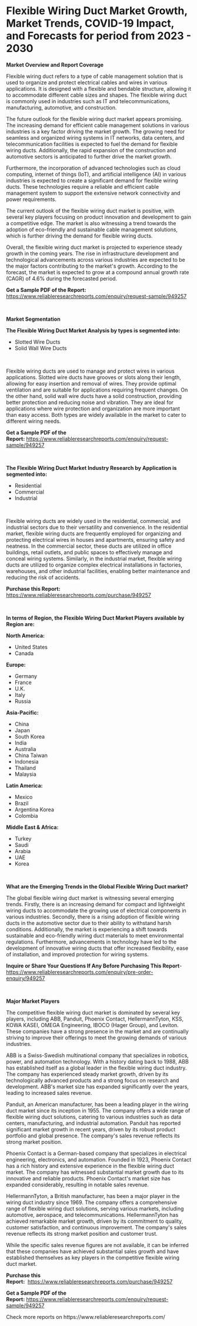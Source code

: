 <p><h1>Flexible Wiring Duct Market Growth, Market Trends, COVID-19 Impact, and Forecasts for period from 2023 - 2030</h1></p><p><strong>Market Overview and Report Coverage</strong></p>
<p><p>Flexible wiring duct refers to a type of cable management solution that is used to organize and protect electrical cables and wires in various applications. It is designed with a flexible and bendable structure, allowing it to accommodate different cable sizes and shapes. The flexible wiring duct is commonly used in industries such as IT and telecommunications, manufacturing, automotive, and construction.</p><p>The future outlook for the flexible wiring duct market appears promising. The increasing demand for efficient cable management solutions in various industries is a key factor driving the market growth. The growing need for seamless and organized wiring systems in IT networks, data centers, and telecommunication facilities is expected to fuel the demand for flexible wiring ducts. Additionally, the rapid expansion of the construction and automotive sectors is anticipated to further drive the market growth.</p><p>Furthermore, the incorporation of advanced technologies such as cloud computing, internet of things (IoT), and artificial intelligence (AI) in various industries is expected to create a significant demand for flexible wiring ducts. These technologies require a reliable and efficient cable management system to support the extensive network connectivity and power requirements.</p><p>The current outlook of the flexible wiring duct market is positive, with several key players focusing on product innovation and development to gain a competitive edge. The market is also witnessing a trend towards the adoption of eco-friendly and sustainable cable management solutions, which is further driving the demand for flexible wiring ducts.</p><p>Overall, the flexible wiring duct market is projected to experience steady growth in the coming years. The rise in infrastructure development and technological advancements across various industries are expected to be the major factors contributing to the market's growth. According to the forecast, the market is expected to grow at a compound annual growth rate (CAGR) of 4.6% during the forecasted period.</p></p>
<p><strong>Get a Sample PDF of the Report:</strong> <a href="https://www.reliableresearchreports.com/enquiry/request-sample/949257">https://www.reliableresearchreports.com/enquiry/request-sample/949257</a></p>
<p>&nbsp;</p>
<p><strong>Market Segmentation</strong></p>
<p><strong>The Flexible Wiring Duct Market Analysis by types is segmented into:</strong></p>
<p><ul><li>Slotted Wire Ducts</li><li>Solid Wall Wire Ducts</li></ul></p>
<p>&nbsp;</p>
<p><p>Flexible wiring ducts are used to manage and protect wires in various applications. Slotted wire ducts have grooves or slots along their length, allowing for easy insertion and removal of wires. They provide optimal ventilation and are suitable for applications requiring frequent changes. On the other hand, solid wall wire ducts have a solid construction, providing better protection and reducing noise and vibration. They are ideal for applications where wire protection and organization are more important than easy access. Both types are widely available in the market to cater to different wiring needs.</p></p>
<p><strong>Get a Sample PDF of the Report:</strong>&nbsp;<a href="https://www.reliableresearchreports.com/enquiry/request-sample/949257">https://www.reliableresearchreports.com/enquiry/request-sample/949257</a></p>
<p>&nbsp;</p>
<p><strong>The Flexible Wiring Duct Market Industry Research by Application is segmented into:</strong></p>
<p><ul><li>Residential</li><li>Commercial</li><li>Industrial</li></ul></p>
<p>&nbsp;</p>
<p><p>Flexible wiring ducts are widely used in the residential, commercial, and industrial sectors due to their versatility and convenience. In the residential market, flexible wiring ducts are frequently employed for organizing and protecting electrical wires in houses and apartments, ensuring safety and neatness. In the commercial sector, these ducts are utilized in office buildings, retail outlets, and public spaces to effectively manage and conceal wiring systems. Similarly, in the industrial market, flexible wiring ducts are utilized to organize complex electrical installations in factories, warehouses, and other industrial facilities, enabling better maintenance and reducing the risk of accidents.</p></p>
<p><strong>Purchase this Report:</strong>&nbsp; <a href="https://www.reliableresearchreports.com/purchase/949257">https://www.reliableresearchreports.com/purchase/949257</a></p>
<p>&nbsp;</p>
<p><strong>In terms of Region, the Flexible Wiring Duct Market Players available by Region are:</strong></p>
<p>
    <p> <strong> North America: </strong>
        <ul>
            <li>United States</li>
            <li>Canada</li>
        </ul>
        </p> 
    <p> <strong> Europe: </strong>
        <ul>
            <li>Germany</li>
            <li>France</li>
            <li>U.K.</li>
            <li>Italy</li>
            <li>Russia</li>
        </ul>
        </p> 
    <p> <strong> Asia-Pacific: </strong>
        <ul>
            <li>China</li>
            <li>Japan</li>
            <li>South Korea</li>
            <li>India</li>
            <li>Australia</li>
            <li>China Taiwan</li>
            <li>Indonesia</li>
            <li>Thailand</li>
            <li>Malaysia</li>
        </ul>
        </p> 
    <p> <strong> Latin America: </strong>
        <ul>
            <li>Mexico</li>
            <li>Brazil</li>
            <li>Argentina Korea</li>
            <li>Colombia</li>
        </ul>
        </p> 
    <p> <strong> Middle East & Africa: </strong>
        <ul>
            <li>Turkey</li>
            <li>Saudi</li>
            <li>Arabia</li>
            <li>UAE</li>
            <li>Korea</li>
        </ul>
    </p>
    </p>
<p>&nbsp;</p>
<p><strong>What are the Emerging Trends in the Global Flexible Wiring Duct market?</strong></p>
<p><p>The global flexible wiring duct market is witnessing several emerging trends. Firstly, there is an increasing demand for compact and lightweight wiring ducts to accommodate the growing use of electrical components in various industries. Secondly, there is a rising adoption of flexible wiring ducts in the automotive sector due to their ability to withstand harsh conditions. Additionally, the market is experiencing a shift towards sustainable and eco-friendly wiring duct materials to meet environmental regulations. Furthermore, advancements in technology have led to the development of innovative wiring ducts that offer increased flexibility, ease of installation, and improved protection for wiring systems.</p></p>
<p><strong>Inquire or Share Your Questions If Any Before Purchasing This Report</strong>- <a href="https://www.reliableresearchreports.com/enquiry/pre-order-enquiry/949257">https://www.reliableresearchreports.com/enquiry/pre-order-enquiry/949257</a></p>
<p>&nbsp;</p>
<p><strong>Major Market Players</strong></p>
<p><p>The competitive flexible wiring duct market is dominated by several key players, including ABB, Panduit, Phoenix Contact, HellermannTyton, KSS, KOWA KASEI, OMEGA Engineering, IBOCO (Hager Group), and Leviton. These companies have a strong presence in the market and are continually striving to improve their offerings to meet the growing demands of various industries.</p><p>ABB is a Swiss-Swedish multinational company that specializes in robotics, power, and automation technology. With a history dating back to 1988, ABB has established itself as a global leader in the flexible wiring duct industry. The company has experienced steady market growth, driven by its technologically advanced products and a strong focus on research and development. ABB's market size has expanded significantly over the years, leading to increased sales revenue.</p><p>Panduit, an American manufacturer, has been a leading player in the wiring duct market since its inception in 1955. The company offers a wide range of flexible wiring duct solutions, catering to various industries such as data centers, manufacturing, and industrial automation. Panduit has reported significant market growth in recent years, driven by its robust product portfolio and global presence. The company's sales revenue reflects its strong market position.</p><p>Phoenix Contact is a German-based company that specializes in electrical engineering, electronics, and automation. Founded in 1923, Phoenix Contact has a rich history and extensive experience in the flexible wiring duct market. The company has witnessed substantial market growth due to its innovative and reliable products. Phoenix Contact's market size has expanded considerably, resulting in notable sales revenue.</p><p>HellermannTyton, a British manufacturer, has been a major player in the wiring duct industry since 1969. The company offers a comprehensive range of flexible wiring duct solutions, serving various markets, including automotive, aerospace, and telecommunications. HellermannTyton has achieved remarkable market growth, driven by its commitment to quality, customer satisfaction, and continuous improvement. The company's sales revenue reflects its strong market position and customer trust.</p><p>While the specific sales revenue figures are not available, it can be inferred that these companies have achieved substantial sales growth and have established themselves as key players in the competitive flexible wiring duct market.</p></p>
<p><strong>Purchase this Report:</strong>&nbsp;&nbsp;<a href="https://www.reliableresearchreports.com/purchase/949257">https://www.reliableresearchreports.com/purchase/949257</a></p>
<p></p>
<p><strong>Get a Sample PDF of the Report:</strong>&nbsp;<a href="https://www.reliableresearchreports.com/enquiry/request-sample/949257">https://www.reliableresearchreports.com/enquiry/request-sample/949257</a></p>
<p>Check more reports on https://www.reliableresearchreports.com/</p>
